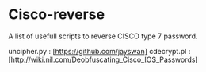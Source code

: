 # Cisco-reverse

A list of usefull scripts to reverse CISCO type 7 password.

 uncipher.py : [https://github.com/jayswan]
 cdecrypt.pl : [http://wiki.nil.com/Deobfuscating_Cisco_IOS_Passwords]
